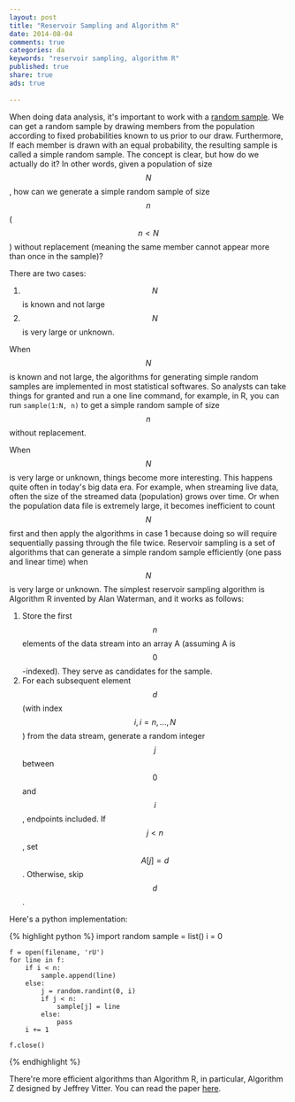 ```yaml
---
layout: post
title: "Reservoir Sampling and Algorithm R"
date: 2014-08-04
comments: true
categories: da
keywords: "reservoir sampling, algorithm R"
published: true
share: true
ads: true
 
---
```

When doing data analysis, it's important to work with a [random sample](https://masterr.org/da/sampling/). We can get a random sample by drawing members from the population according to fixed probabilities known to us prior to our draw. Furthermore, If each member is drawn with an equal probability, the resulting sample is called a simple random sample. The concept is clear, but how do we actually do it? In other words, given a population of size $$N$$, how can we generate a simple random sample of size $$n$$ ($$n < N$$) without replacement (meaning the same member cannot appear more than once in the sample)?
 
There are two cases:

1. $$N$$ is known and not large 
2. $$N$$ is very large or unknown.

When $$N$$ is known and not large, the algorithms for generating simple random samples are implemented in most statistical softwares. So analysts can take things for granted and run a one line command, for example, in R, you can run `sample(1:N, n)` to get a simple random sample of size $$n$$ without replacement.

When $$N$$ is very large or unknown, things become more interesting. This happens quite often in today's big data era. For example, when streaming live data, often the size of the streamed data (population) grows over time. Or when the population data file is extremely large, it becomes inefficient to count $$N$$ first and then apply the algorithms in case 1 because doing so will require sequentially passing through the file twice. Reservoir sampling is a set of algorithms that can generate a simple random sample efficiently (one pass and linear time) when $$N$$ is very large or unknown. The simplest reservoir sampling algorithm is Algorithm R invented by Alan Waterman, and it works as follows:

1. Store the first $$n$$ elements of the data stream into an array A (assuming A is $$0$$-indexed). They serve as candidates for the sample.
2. For each subsequent element $$d$$(with index $$i, i = n, ..., N$$) from the data stream, generate a random integer $$j$$ between $$0$$ and $$i$$, endpoints included. If $$j < n$$, set $$A[j] = d$$. Otherwise, skip $$d$$.

Here's a python implementation:

{% highlight python %}
    import random
    sample = list()
    i = 0

    f = open(filename, 'rU')
    for line in f:
        if i < n:
            sample.append(line)
        else:
            j = random.randint(0, i)
            if j < n:
                sample[j] = line
            else:
                pass
        i += 1
        
    f.close() 
{% endhighlight %}


There're more efficient algorithms than Algorithm R, in particular, Algorithm Z designed by Jeffrey Vitter. You can read the paper [here](https://www.cs.umd.edu/~samir/498/vitter.pdf).
